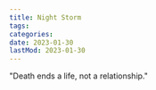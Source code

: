 ```yaml
---
title: Night Storm
tags:
categories:
date: 2023-01-30
lastMod: 2023-01-30
---
```

"Death ends a life, not a relationship."
